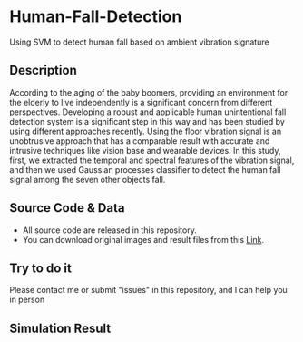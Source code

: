 # Human-Fall-Detection
Using SVM to detect human fall based on ambient vibration signature
## Description
According to the aging of the baby boomers, providing an environment for the elderly to live independently is a significant concern from different perspectives. Developing a robust and applicable human unintentional fall detection system is a significant step in this way and has been studied by using different approaches recently. Using the floor vibration signal is an unobtrusive approach that has a comparable result with accurate and intrusive techniques like vision base and wearable devices. In this study, first, we extracted the temporal and spectral features of the vibration signal, and then we used Gaussian processes classifier to detect the human fall signal among the seven other objects fall.

## Source Code & Data
* All source code are released in this repository.
* You can download original images and result files from this [Link]().
## Try to do it
Please contact me or submit "issues" in this repository, and I can help you in person


## Simulation Result

